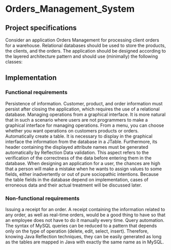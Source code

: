 # Orders_Management_System

## Project specifications 
Consider an application Orders Management for processing client orders for a warehouse. Relational databases should be used to store the products, the clients, and the orders.
The application should be designed according to the layered architecture pattern and should use (minimally) the following classes:
## Implementation
### Functional requirements
Persistence of information. Customer, product, and order information must persist after closing the application, which requires the use of a relational database.
Managing operations from a graphical interface. It is more natural that in such a scenario where users are not programmers to make a graphical interface for managing operations. From a menu, you can choose whether you want operations on customers products or orders.
Automatically create a table. It is necessary to display in the graphical interface the information from the database in a JTable. Furthermore, its header containing the displayed attribute names must be generated automatically by Reflection
Data validation. This aspect refers to the verification of the correctness of the data before entering them in the database. When designing an application for a user, the chances are high that a person will make a mistake when he wants to assign values to some fields, either inadvertently or out of pure sociopathic intentions. Because the table fields in the database depend on implementation, cases of erroneous data and their actual treatment will be discussed later.
### Non-functional requirements
Issuing a receipt for an order. A receipt containing the information related to any order, as well as real-time orders, would be a good thing to have so that an employee does not have to do it manually every time.
Query automation. The syntax of MySQL queries can be reduced to a pattern that depends only on the type of operation (delete, edit, select, insert). Therefore, knowing Java Reflection techniques, they can be easily generated as long as the tables are mapped in Java with exactly the same name as in MySQL.
